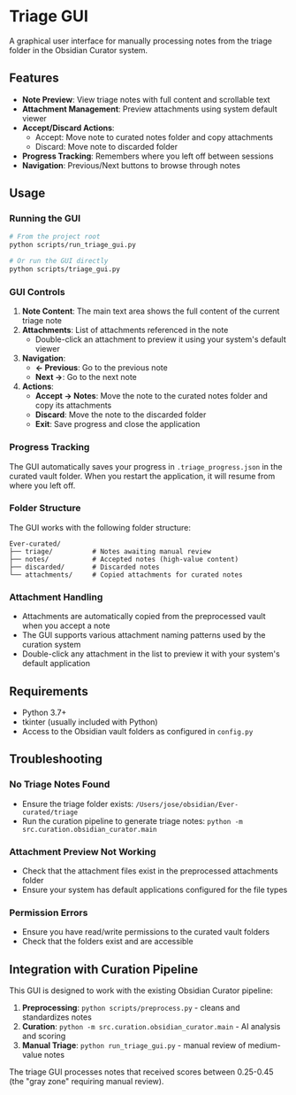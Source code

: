 # Triage GUI

A graphical user interface for manually processing notes from the triage folder in the Obsidian Curator system.

## Features

- **Note Preview**: View triage notes with full content and scrollable text
- **Attachment Management**: Preview attachments using system default viewer
- **Accept/Discard Actions**: 
  - Accept: Move note to curated notes folder and copy attachments
  - Discard: Move note to discarded folder
- **Progress Tracking**: Remembers where you left off between sessions
- **Navigation**: Previous/Next buttons to browse through notes

## Usage

### Running the GUI

```bash
# From the project root
python scripts/run_triage_gui.py

# Or run the GUI directly
python scripts/triage_gui.py
```

### GUI Controls

1. **Note Content**: The main text area shows the full content of the current triage note
2. **Attachments**: List of attachments referenced in the note
   - Double-click an attachment to preview it using your system's default viewer
3. **Navigation**:
   - **← Previous**: Go to the previous note
   - **Next →**: Go to the next note
4. **Actions**:
   - **Accept → Notes**: Move the note to the curated notes folder and copy its attachments
   - **Discard**: Move the note to the discarded folder
   - **Exit**: Save progress and close the application

### Progress Tracking

The GUI automatically saves your progress in `.triage_progress.json` in the curated vault folder. When you restart the application, it will resume from where you left off.

### Folder Structure

The GUI works with the following folder structure:

```
Ever-curated/
├── triage/          # Notes awaiting manual review
├── notes/           # Accepted notes (high-value content)
├── discarded/       # Discarded notes
└── attachments/     # Copied attachments for curated notes
```

### Attachment Handling

- Attachments are automatically copied from the preprocessed vault when you accept a note
- The GUI supports various attachment naming patterns used by the curation system
- Double-click any attachment in the list to preview it with your system's default application

## Requirements

- Python 3.7+
- tkinter (usually included with Python)
- Access to the Obsidian vault folders as configured in `config.py`

## Troubleshooting

### No Triage Notes Found
- Ensure the triage folder exists: `/Users/jose/obsidian/Ever-curated/triage`
- Run the curation pipeline to generate triage notes: `python -m src.curation.obsidian_curator.main`

### Attachment Preview Not Working
- Check that the attachment files exist in the preprocessed attachments folder
- Ensure your system has default applications configured for the file types

### Permission Errors
- Ensure you have read/write permissions to the curated vault folders
- Check that the folders exist and are accessible

## Integration with Curation Pipeline

This GUI is designed to work with the existing Obsidian Curator pipeline:

1. **Preprocessing**: `python scripts/preprocess.py` - cleans and standardizes notes
2. **Curation**: `python -m src.curation.obsidian_curator.main` - AI analysis and scoring
3. **Manual Triage**: `python run_triage_gui.py` - manual review of medium-value notes

The triage GUI processes notes that received scores between 0.25-0.45 (the "gray zone" requiring manual review).
